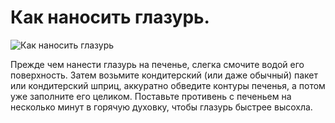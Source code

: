 # Как наносить глазурь.
![Как наносить глазурь](/images/Kulinar/Sovet/kak_nanosit_glazur.jpg 'Как наносить глазурь')

Прежде чем нанести глазурь на печенье, слегка смочите водой его поверхность. Затем возьмите кондитерский (или даже обычный) пакет или кондитерский шприц, аккуратно обведите контуры печенья, а потом уже заполните его целиком. Поставьте противень с печеньем на несколько минут в горячую духовку, чтобы глазурь быстрее высохла.
